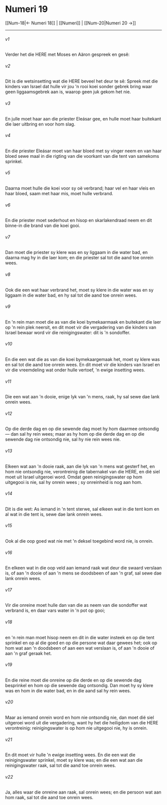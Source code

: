 # Numeri 19

[[Num-18|← Numeri 18]] | [[Numeri]] | [[Num-20|Numeri 20 →]]
***

###### v1
Verder het die HERE met Moses en Aäron gespreek en gesê: 
###### v2
Dit is die wetsinsetting wat die HERE beveel het deur te sê: Spreek met die kinders van Israel dat hulle vir jou 'n rooi koei sonder gebrek bring waar geen liggaamsgebrek aan is, waarop geen juk gekom het nie. 
###### v3
En julle moet haar aan die priester Eleásar gee, en hulle moet haar buitekant die laer uitbring en voor hom slag. 
###### v4
En die priester Eleásar moet van haar bloed met sy vinger neem en van haar bloed sewe maal in die rigting van die voorkant van die tent van samekoms sprinkel. 
###### v5
Daarna moet hulle die koei voor sy oë verbrand; haar vel en haar vleis en haar bloed, saam met haar mis, moet hulle verbrand. 
###### v6
En die priester moet sederhout en hisop en skarlakendraad neem en dit binne-in die brand van die koei gooi. 
###### v7
Dan moet die priester sy klere was en sy liggaam in die water bad, en daarna mag hy in die laer kom; en die priester sal tot die aand toe onrein wees. 
###### v8
Ook die een wat haar verbrand het, moet sy klere in die water was en sy liggaam in die water bad, en hy sal tot die aand toe onrein wees. 
###### v9
En 'n rein man moet die as van die koei bymekaarmaak en buitekant die laer op 'n rein plek neersit, en dit moet vir die vergadering van die kinders van Israel bewaar word vir die reinigingswater: dit is 'n sondoffer. 
###### v10
En die een wat die as van die koei bymekaargemaak het, moet sy klere was en sal tot die aand toe onrein wees. En dit moet vir die kinders van Israel en vir die vreemdeling wat onder hulle vertoef, 'n ewige insetting wees. 
###### v11
Die een wat aan 'n dooie, enige lyk van 'n mens, raak, hy sal sewe dae lank onrein wees. 
###### v12
Op die derde dag en op die sewende dag moet hy hom daarmee ontsondig — dan sal hy rein wees; maar as hy hom op die derde dag en op die sewende dag nie ontsondig nie, sal hy nie rein wees nie. 
###### v13
Elkeen wat aan 'n dooie raak, aan die lyk van 'n mens wat gesterf het, en hom nie ontsondig nie, verontreinig die tabernakel van die HERE, en dié siel moet uit Israel uitgeroei word. Omdat geen reinigingswater op hom uitgegooi is nie, sal hy onrein wees ; sy onreinheid is nog aan hom. 
###### v14
Dit is die wet: As iemand in 'n tent sterwe, sal elkeen wat in die tent kom en al wat in die tent is, sewe dae lank onrein wees. 
###### v15
Ook al die oop goed wat nie met 'n deksel toegebind word nie, is onrein. 
###### v16
En elkeen wat in die oop veld aan iemand raak wat deur die swaard verslaan is, of aan 'n dooie of aan 'n mens se doodsbeen of aan 'n graf, sal sewe dae lank onrein wees. 
###### v17
Vir die onreine moet hulle dan van die as neem van die sondoffer wat verbrand is, en daar vars water in 'n pot op gooi; 
###### v18
en 'n rein man moet hisop neem en dit in die water insteek en op die tent sprinkel en op al die goed en op die persone wat daar gewees het; ook op hom wat aan 'n doodsbeen of aan een wat verslaan is, of aan 'n dooie of aan 'n graf geraak het. 
###### v19
En die reine moet die onreine op die derde en op die sewende dag besprinkel en hom op die sewende dag ontsondig. Dan moet hy sy klere was en hom in die water bad, en in die aand sal hy rein wees. 
###### v20
Maar as iemand onrein word en hom nie ontsondig nie, dan moet dié siel uitgeroei word uit die vergadering, want hy het die heiligdom van die HERE verontreinig: reinigingswater is op hom nie uitgegooi nie, hy is onrein. 
###### v21
En dit moet vir hulle 'n ewige insetting wees. En die een wat die reinigingswater sprinkel, moet sy klere was; en die een wat aan die reinigingswater raak, sal tot die aand toe onrein wees. 
###### v22
Ja, alles waar die onreine aan raak, sal onrein wees; en die persoon wat aan hom raak, sal tot die aand toe onrein wees. 
